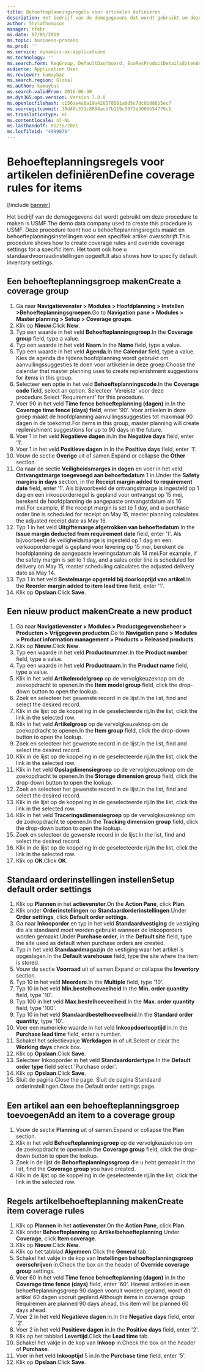 ```yaml
---
title: Behoefteplanningsregels voor artikelen definiëren
description: Het bedrijf van de demogegevens dat wordt gebruikt om deze procedure te maken is USMF.
author: ShylaThompson
manager: tfehr
ms.date: 07/01/2019
ms.topic: business-process
ms.prod: ''
ms.service: dynamics-ax-applications
ms.technology: ''
ms.search.form: ReqGroup, DefaultDashboard, EcoResProductDetailsExtended, EcoResProductCreate, InventItemOrderSetup, ReqItemTable
audience: Application User
ms.reviewer: kamaybac
ms.search.region: Global
ms.author: kamaybac
ms.search.validFrom: 2016-06-30
ms.dyn365.ops.version: Version 7.0.0
ms.openlocfilehash: c156ae4a8a19a428378581a0d5c7dc01d86b5ec7
ms.sourcegitcommit: 38d40c331c8894acb7b119c5073e3088b54776c1
ms.translationtype: HT
ms.contentlocale: nl-NL
ms.lasthandoff: 01/15/2021
ms.locfileid: "4999876"
---
```

# <a name="define-coverage-rules-for-items"></a><span data-ttu-id="44239-103">Behoefteplanningsregels voor artikelen definiëren</span><span class="sxs-lookup"><span data-stu-id="44239-103">Define coverage rules for items</span></span>

[!include [banner](../../includes/banner.md)]

<span data-ttu-id="44239-104">Het bedrijf van de demogegevens dat wordt gebruikt om deze procedure te maken is USMF.</span><span class="sxs-lookup"><span data-stu-id="44239-104">The demo data company used to create this procedure is USMF.</span></span> <span data-ttu-id="44239-105">Deze procedure toont hoe u behoefteplanningsregels maakt en behoefteplanningsinstellingen voor een specifiek artikel overschrijft.</span><span class="sxs-lookup"><span data-stu-id="44239-105">This procedure shows how to create coverage rules and override coverage settings for a specific item.</span></span> <span data-ttu-id="44239-106">Het toont ook hoe u standaardvoorraadinstellingen opgeeft.</span><span class="sxs-lookup"><span data-stu-id="44239-106">It also shows how to specify default inventory settings.</span></span>


## <a name="create-a-coverage-group"></a><span data-ttu-id="44239-107">Een behoefteplanningsgroep maken</span><span class="sxs-lookup"><span data-stu-id="44239-107">Create a coverage group</span></span>
1. <span data-ttu-id="44239-108">Ga naar **Navigatievenster > Modules > Hoofdplanning > Instellen >Behoefteplanningsgroepen**.</span><span class="sxs-lookup"><span data-stu-id="44239-108">Go to **Navigation pane > Modules > Master planning > Setup > Coverage groups**.</span></span>
2. <span data-ttu-id="44239-109">Klik op **Nieuw**.</span><span class="sxs-lookup"><span data-stu-id="44239-109">Click **New**.</span></span>
3. <span data-ttu-id="44239-110">Typ een waarde in het veld **Behoefteplanningsgroep**.</span><span class="sxs-lookup"><span data-stu-id="44239-110">In the **Coverage group** field, type a value.</span></span>
4. <span data-ttu-id="44239-111">Typ een waarde in het veld **Naam**.</span><span class="sxs-lookup"><span data-stu-id="44239-111">In the **Name** field, type a value.</span></span>
5. <span data-ttu-id="44239-112">Typ een waarde in het veld **Agenda**.</span><span class="sxs-lookup"><span data-stu-id="44239-112">In the **Calendar** field, type a value.</span></span> <span data-ttu-id="44239-113">Kies de agenda die tijdens hoofdplanning wordt gebruikt om aanvullingssuggesties te doen voor artikelen in deze groep.</span><span class="sxs-lookup"><span data-stu-id="44239-113">Choose the calendar that master planning uses to create replenishment suggestions for items in this group.</span></span>  
6. <span data-ttu-id="44239-114">Selecteer een optie in het veld **Behoefteplanningscode**.</span><span class="sxs-lookup"><span data-stu-id="44239-114">In the **Coverage code** field, select an option.</span></span> <span data-ttu-id="44239-115">Selecteer 'Vereiste' voor deze procedure.</span><span class="sxs-lookup"><span data-stu-id="44239-115">Select 'Requirement' for this procedure.</span></span>  
7. <span data-ttu-id="44239-116">Voer 90 in het veld **Time fence behoefteplanning (dagen)** in.</span><span class="sxs-lookup"><span data-stu-id="44239-116">In the **Coverage time fence (days) field**, enter '90'.</span></span> <span data-ttu-id="44239-117">Voor artikelen in deze groep maakt de hoofdplanning aanvullingssuggesties tot maximaal 90 dagen in de toekomst.</span><span class="sxs-lookup"><span data-stu-id="44239-117">For items in this group, master planning will create replenishment suggestions for up to 90 days in the future.</span></span>  
8. <span data-ttu-id="44239-118">Voer 1 in het veld **Negatieve dagen** in.</span><span class="sxs-lookup"><span data-stu-id="44239-118">In the **Negative days** field, enter '1'.</span></span>
9. <span data-ttu-id="44239-119">Voer 1 in het veld **Positieve dagen** in.</span><span class="sxs-lookup"><span data-stu-id="44239-119">In the **Positive days** field, enter '1'.</span></span>
10. <span data-ttu-id="44239-120">Vouw de sectie **Overige** uit of samen.</span><span class="sxs-lookup"><span data-stu-id="44239-120">Expand or collapse the **Other** section.</span></span>
11. <span data-ttu-id="44239-121">Ga naar de sectie **Veiligheidsmarges in dagen** en voer in het veld **Ontvangstmarge toegevoegd aan behoeftedatum** 1 in.</span><span class="sxs-lookup"><span data-stu-id="44239-121">Under the **Safety margins in days** section, in the **Receipt margin added to requirement date** field, enter '1'.</span></span> <span data-ttu-id="44239-122">Als bijvoorbeeld de ontvangstmarge is ingesteld op 1 dag en een inkooporderregel is gepland voor ontvangst op 15 mei, berekent de hoofdplanning de aangepaste ontvangstdatum als 16 mei.</span><span class="sxs-lookup"><span data-stu-id="44239-122">For example, if the receipt margin is set to 1 day, and a purchase order line is scheduled for receipt on May 15, master planning calculates the adjusted receipt date as May 16.</span></span>  
12. <span data-ttu-id="44239-123">Typ 1 in het veld **Uitgiftemarge afgetrokken van behoeftedatum**.</span><span class="sxs-lookup"><span data-stu-id="44239-123">In the **Issue margin deducted from requirement date** field, enter '1'.</span></span> <span data-ttu-id="44239-124">Als bijvoorbeeld de veiligheidsmarge is ingesteld op 1 dag en een verkooporderregel is gepland voor levering op 15 mei, berekent de hoofdplanning de aangepaste leveringsdatum als 14 mei.</span><span class="sxs-lookup"><span data-stu-id="44239-124">For example, if the safety margin is set to 1 day, and a sales order line is scheduled for delivery on May 15, master scheduling calculates the adjusted delivery date as May 14.</span></span>  
13. <span data-ttu-id="44239-125">Typ 1 in het veld **Bestelmarge opgeteld bij doorlooptijd van artikel**.</span><span class="sxs-lookup"><span data-stu-id="44239-125">In the **Reorder margin added to item lead time** field, enter '1'.</span></span>
14. <span data-ttu-id="44239-126">Klik op **Opslaan**.</span><span class="sxs-lookup"><span data-stu-id="44239-126">Click **Save**.</span></span>

## <a name="create-a-new-product"></a><span data-ttu-id="44239-127">Een nieuw product maken</span><span class="sxs-lookup"><span data-stu-id="44239-127">Create a new product</span></span>
1. <span data-ttu-id="44239-128">Ga naar **Navigatievenster > Modules > Productgegevensbeheer > Producten > Vrijgegeven producten**.</span><span class="sxs-lookup"><span data-stu-id="44239-128">Go to **Navigation pane > Modules > Product information management > Products > Released products**.</span></span>
2. <span data-ttu-id="44239-129">Klik op **Nieuw**.</span><span class="sxs-lookup"><span data-stu-id="44239-129">Click **New**.</span></span>
3. <span data-ttu-id="44239-130">Typ een waarde in het veld **Productnummer**.</span><span class="sxs-lookup"><span data-stu-id="44239-130">In the **Product number** field, type a value.</span></span>
4. <span data-ttu-id="44239-131">Typ een waarde in het veld **Productnaam**.</span><span class="sxs-lookup"><span data-stu-id="44239-131">In the **Product name** field, type a value.</span></span>
5. <span data-ttu-id="44239-132">Klik in het veld **Artikelmodelgroep** op de vervolgkeuzeknop om de zoekopdracht te openen.</span><span class="sxs-lookup"><span data-stu-id="44239-132">In the **Item model group** field, click the drop-down button to open the lookup.</span></span>
6. <span data-ttu-id="44239-133">Zoek en selecteer het gewenste record in de lijst.</span><span class="sxs-lookup"><span data-stu-id="44239-133">In the list, find and select the desired record.</span></span>
7. <span data-ttu-id="44239-134">Klik in de lijst op de koppeling in de geselecteerde rij.</span><span class="sxs-lookup"><span data-stu-id="44239-134">In the list, click the link in the selected row.</span></span>
8. <span data-ttu-id="44239-135">Klik in het veld **Artikelgroep** op de vervolgkeuzeknop om de zoekopdracht te openen.</span><span class="sxs-lookup"><span data-stu-id="44239-135">In the **Item group** field, click the drop-down button to open the lookup.</span></span>
9. <span data-ttu-id="44239-136">Zoek en selecteer het gewenste record in de lijst.</span><span class="sxs-lookup"><span data-stu-id="44239-136">In the list, find and select the desired record.</span></span>
10. <span data-ttu-id="44239-137">Klik in de lijst op de koppeling in de geselecteerde rij.</span><span class="sxs-lookup"><span data-stu-id="44239-137">In the list, click the link in the selected row.</span></span>
11. <span data-ttu-id="44239-138">Klik in het veld **Opslagdimensiegroep** op de vervolgkeuzeknop om de zoekopdracht te openen.</span><span class="sxs-lookup"><span data-stu-id="44239-138">In the **Storage dimension group** field, click the drop-down button to open the lookup.</span></span>
12. <span data-ttu-id="44239-139">Zoek en selecteer het gewenste record in de lijst.</span><span class="sxs-lookup"><span data-stu-id="44239-139">In the list, find and select the desired record.</span></span>
13. <span data-ttu-id="44239-140">Klik in de lijst op de koppeling in de geselecteerde rij.</span><span class="sxs-lookup"><span data-stu-id="44239-140">In the list, click the link in the selected row.</span></span>
14. <span data-ttu-id="44239-141">Klik in het veld **Traceringsdimensiegroep** op de vervolgkeuzeknop om de zoekopdracht te openen.</span><span class="sxs-lookup"><span data-stu-id="44239-141">In the **Tracking dimension group** field, click the drop-down button to open the lookup.</span></span>
15. <span data-ttu-id="44239-142">Zoek en selecteer de gewenste record in de lijst.</span><span class="sxs-lookup"><span data-stu-id="44239-142">In the list, find and select the desired record.</span></span>
16. <span data-ttu-id="44239-143">Klik in de lijst op de koppeling in de geselecteerde rij.</span><span class="sxs-lookup"><span data-stu-id="44239-143">In the list, click the link in the selected row.</span></span>
17. <span data-ttu-id="44239-144">Klik op **OK**.</span><span class="sxs-lookup"><span data-stu-id="44239-144">Click **OK**.</span></span>

## <a name="setup-default-order-settings"></a><span data-ttu-id="44239-145">Standaard orderinstellingen instellen</span><span class="sxs-lookup"><span data-stu-id="44239-145">Setup default order settings</span></span>
1. <span data-ttu-id="44239-146">Klik op **Plannen** in het **actievenster**.</span><span class="sxs-lookup"><span data-stu-id="44239-146">On the **Action Pane**, click **Plan**.</span></span>
2. <span data-ttu-id="44239-147">Klik onder **Orderinstellingen** op **Standaardorderinstellingen**.</span><span class="sxs-lookup"><span data-stu-id="44239-147">Under **Order settings**, click **Default order settings**.</span></span>
3. <span data-ttu-id="44239-148">Ga naar **Inkooporder** en typ in het veld **Standaardvestiging** de vestiging die als standaard moet worden gebruikt wanneer de inkooporders worden gemaakt.</span><span class="sxs-lookup"><span data-stu-id="44239-148">Under **Purchase order**, in the **Default site** field, type the site used as default when purchase orders are created.</span></span>
4. <span data-ttu-id="44239-149">Typ in het veld **Standaardmagazijn** de vestiging waar het artikel is opgeslagen.</span><span class="sxs-lookup"><span data-stu-id="44239-149">In the **Default warehouse** field, type the site where the item is stored.</span></span>
5. <span data-ttu-id="44239-150">Vouw de sectie **Voorraad** uit of samen.</span><span class="sxs-lookup"><span data-stu-id="44239-150">Expand or collapse the **Inventory** section.</span></span>
6. <span data-ttu-id="44239-151">Typ 10 in het veld **Meerdere**.</span><span class="sxs-lookup"><span data-stu-id="44239-151">In the **Multiple** field, type '10'.</span></span>
7. <span data-ttu-id="44239-152">Typ 10 in het veld **Min.bestelhoeveelheid**.</span><span class="sxs-lookup"><span data-stu-id="44239-152">In the **Min. order quantity** field, type '10'.</span></span>
8. <span data-ttu-id="44239-153">Typ 100 in het veld **Max.bestelhoeveelheid**.</span><span class="sxs-lookup"><span data-stu-id="44239-153">In the **Max. order quantity** field, type '100'.</span></span>
9. <span data-ttu-id="44239-154">Typ 10 in het veld **Standaardbestelhoeveelheid**.</span><span class="sxs-lookup"><span data-stu-id="44239-154">In the **Standard order quantity**, type '10'.</span></span>
10. <span data-ttu-id="44239-155">Voer een numerieke waarde in het veld **Inkoopdoorlooptijd** in.</span><span class="sxs-lookup"><span data-stu-id="44239-155">In the **Purchase lead time** field, enter a number.</span></span>
11. <span data-ttu-id="44239-156">Schakel het selectievakje **Werkdagen** in of uit.</span><span class="sxs-lookup"><span data-stu-id="44239-156">Select or clear the **Working days** check box.</span></span>
12. <span data-ttu-id="44239-157">Klik op **Opslaan**.</span><span class="sxs-lookup"><span data-stu-id="44239-157">Click **Save**.</span></span>
13. <span data-ttu-id="44239-158">Selecteer Inkooporder in het veld **Standaardordertype**.</span><span class="sxs-lookup"><span data-stu-id="44239-158">In the **Default order type** field select 'Purchase order'.</span></span>
14. <span data-ttu-id="44239-159">Klik op **Opslaan**.</span><span class="sxs-lookup"><span data-stu-id="44239-159">Click **Save**.</span></span>
15. <span data-ttu-id="44239-160">Sluit de pagina.</span><span class="sxs-lookup"><span data-stu-id="44239-160">Close the page.</span></span> <span data-ttu-id="44239-161">Sluit de pagina Standaard orderinstellingen.</span><span class="sxs-lookup"><span data-stu-id="44239-161">Close the Default order settings page.</span></span>  

## <a name="add-an-item-to-a-coverage-group"></a><span data-ttu-id="44239-162">Een artikel aan een behoefteplanningsgroep toevoegen</span><span class="sxs-lookup"><span data-stu-id="44239-162">Add an item to a coverage group</span></span>
1. <span data-ttu-id="44239-163">Vouw de sectie **Planning** uit of samen.</span><span class="sxs-lookup"><span data-stu-id="44239-163">Expand or collapse the **Plan** section.</span></span>
2. <span data-ttu-id="44239-164">Klik in het veld **Behoefteplanningsgroep** op de vervolgkeuzeknop om de zoekopdracht te openen.</span><span class="sxs-lookup"><span data-stu-id="44239-164">In the **Coverage group** field, click the drop-down button to open the lookup.</span></span>
3. <span data-ttu-id="44239-165">Zoek in de lijst de **Behoefteplanningssgroep** die u hebt gemaakt.</span><span class="sxs-lookup"><span data-stu-id="44239-165">In the list, find the **Coverage group** you have created.</span></span>
4. <span data-ttu-id="44239-166">Klik in de lijst op de koppeling in de geselecteerde rij.</span><span class="sxs-lookup"><span data-stu-id="44239-166">In the list, click the link in the selected row.</span></span>

## <a name="create-item-coverage-rules"></a><span data-ttu-id="44239-167">Regels artikelbehoefteplanning maken</span><span class="sxs-lookup"><span data-stu-id="44239-167">Create item coverage rules</span></span>
1. <span data-ttu-id="44239-168">Klik op **Plannen** in het **actievenster**.</span><span class="sxs-lookup"><span data-stu-id="44239-168">On the **Action Pane**, click **Plan**.</span></span>
2. <span data-ttu-id="44239-169">Klik onder **Behoefteplanning** op **Artikelbehoefteplanning**.</span><span class="sxs-lookup"><span data-stu-id="44239-169">Under **Coverage**, click **Item coverage**.</span></span>
3. <span data-ttu-id="44239-170">Klik op **Nieuw**.</span><span class="sxs-lookup"><span data-stu-id="44239-170">Click **New**.</span></span>
4. <span data-ttu-id="44239-171">Klik op het tabblad **Algemeen**.</span><span class="sxs-lookup"><span data-stu-id="44239-171">Click the **General** tab.</span></span>
5. <span data-ttu-id="44239-172">Schakel het vakje in de kop van **Instellingen behoefteplanningsgroep overschrijven** in.</span><span class="sxs-lookup"><span data-stu-id="44239-172">Check the box on the header of **Override coverage group** settings.</span></span>
6. <span data-ttu-id="44239-173">Voer 60 in het veld **Time fence behoefteplanning (dagen)** in.</span><span class="sxs-lookup"><span data-stu-id="44239-173">In the **Coverage time fence (days)** field, enter '60'.</span></span> <span data-ttu-id="44239-174">Hoewel artikelen in een behoefteplanningsgroep 90 dagen vooruit worden gepland, wordt dit artikel 60 dagen vooruit gepland.</span><span class="sxs-lookup"><span data-stu-id="44239-174">Although items in coverage group Requiremen are planned 90 days ahead, this item will be planned 60 days ahead.</span></span>  
7. <span data-ttu-id="44239-175">Voer 2 in het veld **Negatieve dagen** in.</span><span class="sxs-lookup"><span data-stu-id="44239-175">In the **Negative days** field, enter '2'.</span></span>
8. <span data-ttu-id="44239-176">Voer 2 in het veld **Positieve dagen** in.</span><span class="sxs-lookup"><span data-stu-id="44239-176">In the **Positive days** field, enter '2'.</span></span>
9. <span data-ttu-id="44239-177">Klik op het tabblad **Levertijd**.</span><span class="sxs-lookup"><span data-stu-id="44239-177">Click the **Lead time** tab.</span></span>
10. <span data-ttu-id="44239-178">Schakel het vakje in de kop van **Inkoop** in.</span><span class="sxs-lookup"><span data-stu-id="44239-178">Check the box on the header of **Purchase**.</span></span>
11. <span data-ttu-id="44239-179">Voer in het veld **Inkooptijd** 5 in.</span><span class="sxs-lookup"><span data-stu-id="44239-179">In the **Purchase time** field, enter '5'.</span></span>
12. <span data-ttu-id="44239-180">Klik op **Opslaan**.</span><span class="sxs-lookup"><span data-stu-id="44239-180">Click **Save**.</span></span>

